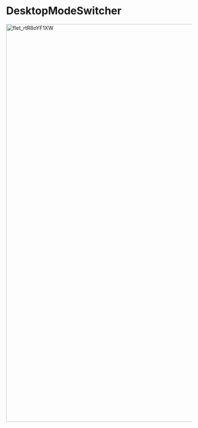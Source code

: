 # DesktopModeSwitcher

<img width="1920" height="1080" alt="flet_rtR8oYF1XW" src="https://github.com/user-attachments/assets/ac7fe0fb-f484-473a-a54f-a8ad3ce54cb8" />
